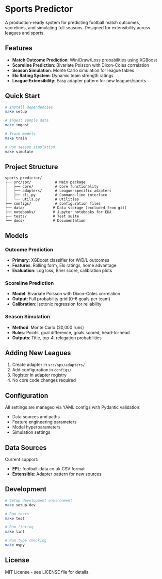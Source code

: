 # Sports Predictor

A production-ready system for predicting football match outcomes, scorelines, and simulating full seasons. Designed for extensibility across leagues and sports.

## Features

- **Match Outcome Prediction**: Win/Draw/Loss probabilities using XGBoost
- **Scoreline Prediction**: Bivariate Poisson with Dixon-Coles correlation
- **Season Simulation**: Monte Carlo simulation for league tables
- **Elo Rating System**: Dynamic team strength ratings
- **League Extensibility**: Easy adapter pattern for new leagues/sports

## Quick Start

```bash
# Install dependencies
make setup

# Ingest sample data
make ingest

# Train models
make train

# Run season simulation
make simulate
```

## Project Structure

```
sports-predictor/
├── src/spx/           # Main package
│   ├── core/          # Core functionality
│   ├── adapters/      # League-specific adapters
│   ├── cli.py         # Command-line interface
│   └── utils.py       # Utilities
├── configs/           # Configuration files
├── data/             # Data storage (excluded from git)
├── notebooks/        # Jupyter notebooks for EDA
├── tests/            # Test suite
└── docs/             # Documentation
```

## Models

### Outcome Prediction
- **Primary**: XGBoost classifier for W/D/L outcomes
- **Features**: Rolling form, Elo ratings, home advantage
- **Evaluation**: Log loss, Brier score, calibration plots

### Scoreline Prediction
- **Model**: Bivariate Poisson with Dixon-Coles correlation
- **Output**: Full probability grid (0-6 goals per team)
- **Calibration**: Isotonic regression for reliability

### Season Simulation
- **Method**: Monte Carlo (20,000 runs)
- **Rules**: Points, goal difference, goals scored, head-to-head
- **Outputs**: Title, top-4, relegation probabilities

## Adding New Leagues

1. Create adapter in `src/spx/adapters/`
2. Add configuration in `configs/`
3. Register in adapter registry
4. No core code changes required

## Configuration

All settings are managed via YAML configs with Pydantic validation:
- Data sources and paths
- Feature engineering parameters
- Model hyperparameters
- Simulation settings

## Data Sources

Current support:
- **EPL**: football-data.co.uk CSV format
- **Extensible**: Adapter pattern for new sources

## Development

```bash
# Setup development environment
make setup-dev

# Run tests
make test

# Run linting
make lint

# Run type checking
make mypy
```

## License

MIT License - see LICENSE file for details.
